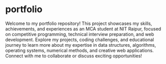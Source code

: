 # portfolio
Welcome to my portfolio repository! This project showcases my skills, achievements, and experiences as an MCA student at NIT Raipur, focused on competitive programming, technical interview preparation, and web development. Explore my projects, coding challenges, and educational journey to learn more about my expertise in data structures, algorithms, operating systems, numerical methods, and creative web applications. Connect with me to collaborate or discuss exciting opportunities!
